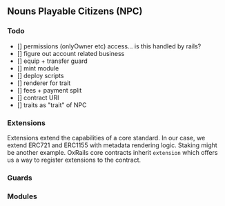 ## Nouns Playable Citizens (NPC)

### Todo

- [] permissions (onlyOwner etc) access... is this handled by rails?
- [] figure out account related business
- [] equip + transfer guard
- [] mint module
- [] deploy scripts
- [] renderer for trait
- [] fees + payment split
- [] contract URI
- [] traits as "trait" of NPC

### Extensions

Extensions extend the capabilities of a core standard. In our case, we extend ERC721 and ERC1155 with metadata rendering logic. Staking might be another example.
OxRails core contracts inherit `extension` which offers us a way to register extensions to the contract.

### Guards

### Modules
